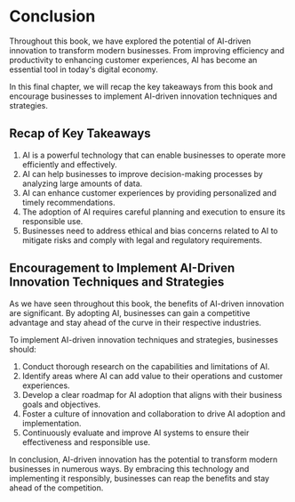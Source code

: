 # Conclusion

Throughout this book, we have explored the potential of AI-driven innovation to transform modern businesses. From improving efficiency and productivity to enhancing customer experiences, AI has become an essential tool in today's digital economy.

In this final chapter, we will recap the key takeaways from this book and encourage businesses to implement AI-driven innovation techniques and strategies.

Recap of Key Takeaways
----------------------

1. AI is a powerful technology that can enable businesses to operate more efficiently and effectively.
2. AI can help businesses to improve decision-making processes by analyzing large amounts of data.
3. AI can enhance customer experiences by providing personalized and timely recommendations.
4. The adoption of AI requires careful planning and execution to ensure its responsible use.
5. Businesses need to address ethical and bias concerns related to AI to mitigate risks and comply with legal and regulatory requirements.

Encouragement to Implement AI-Driven Innovation Techniques and Strategies
-------------------------------------------------------------------------

As we have seen throughout this book, the benefits of AI-driven innovation are significant. By adopting AI, businesses can gain a competitive advantage and stay ahead of the curve in their respective industries.

To implement AI-driven innovation techniques and strategies, businesses should:

1. Conduct thorough research on the capabilities and limitations of AI.
2. Identify areas where AI can add value to their operations and customer experiences.
3. Develop a clear roadmap for AI adoption that aligns with their business goals and objectives.
4. Foster a culture of innovation and collaboration to drive AI adoption and implementation.
5. Continuously evaluate and improve AI systems to ensure their effectiveness and responsible use.

In conclusion, AI-driven innovation has the potential to transform modern businesses in numerous ways. By embracing this technology and implementing it responsibly, businesses can reap the benefits and stay ahead of the competition.